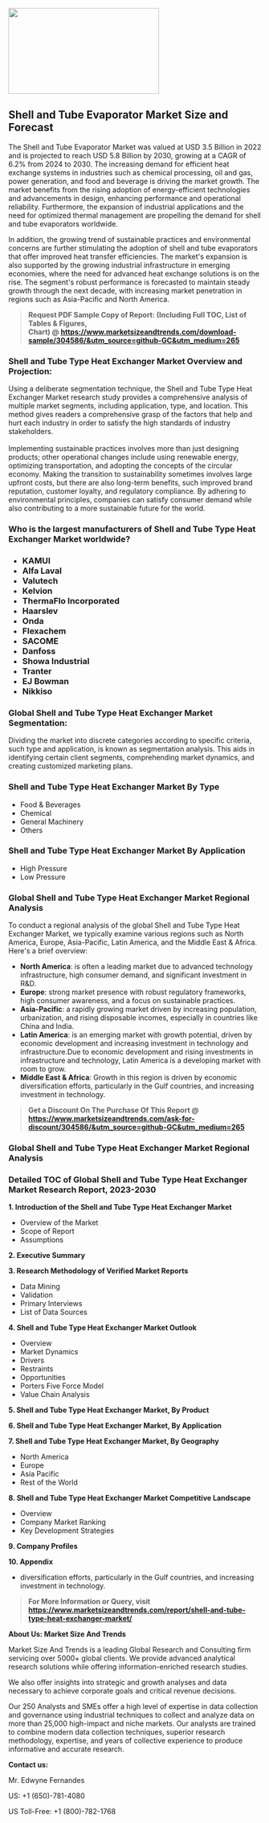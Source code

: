 <p><img class="alignnone size-medium wp-image-20088" src="https://ffe5etoiles.com/wp-content/uploads/2024/12/MST1-300x171.png" alt="" width="300" height="171" /></p><h2>Shell and Tube Evaporator Market Size and Forecast</h2><p>The Shell and Tube Evaporator Market was valued at USD 3.5 Billion in 2022 and is projected to reach USD 5.8 Billion by 2030, growing at a CAGR of 6.2% from 2024 to 2030. The increasing demand for efficient heat exchange systems in industries such as chemical processing, oil and gas, power generation, and food and beverage is driving the market growth. The market benefits from the rising adoption of energy-efficient technologies and advancements in design, enhancing performance and operational reliability. Furthermore, the expansion of industrial applications and the need for optimized thermal management are propelling the demand for shell and tube evaporators worldwide.</p><p>In addition, the growing trend of sustainable practices and environmental concerns are further stimulating the adoption of shell and tube evaporators that offer improved heat transfer efficiencies. The market's expansion is also supported by the growing industrial infrastructure in emerging economies, where the need for advanced heat exchange solutions is on the rise. The segment's robust performance is forecasted to maintain steady growth through the next decade, with increasing market penetration in regions such as Asia-Pacific and North America.</p></p><blockquote id="" class=""><strong>Request PDF Sample Copy of Report: (Including Full TOC, List of Tables &amp; Figures, Chart)&nbsp;@&nbsp;<strong><a href="https://www.marketsizeandtrends.com/download-sample/304586/&utm_source=github-GC&utm_medium=265" target="_blank">https://www.marketsizeandtrends.com/download-sample/304586/&utm_source=github-GC&utm_medium=265</a></strong></strong></blockquote><h3 id="" class="">Shell and Tube Type Heat Exchanger Market&nbsp;Overview and Projection:</h3><p id="" class="">Using a deliberate segmentation technique, the Shell and Tube Type Heat Exchanger Market research study provides a comprehensive analysis of multiple market segments, including application, type, and location. This method gives readers a comprehensive grasp of the factors that help and hurt each industry in order to satisfy the high standards of industry stakeholders. <br /> <br />Implementing sustainable practices involves more than just designing products; other operational changes include using renewable energy, optimizing transportation, and adopting the concepts of the circular economy. Making the transition to sustainability sometimes involves large upfront costs, but there are also long-term benefits, such improved brand reputation, customer loyalty, and regulatory compliance. By adhering to environmental principles, companies can satisfy consumer demand while also contributing to a more sustainable future for the world.</p><h3 id="" class="">Who is the largest manufacturers of&nbsp;Shell and Tube Type Heat Exchanger Market worldwide?</h3><h3 class=""><p><ul><li>KAMUI </li><li> Alfa Laval </li><li> Valutech </li><li> Kelvion </li><li> ThermaFlo Incorporated </li><li> Haarslev </li><li> Onda </li><li> Flexachem </li><li> SACOME </li><li> Danfoss </li><li> Showa Industrial </li><li> Tranter </li><li> EJ Bowman </li><li> Nikkiso</li></ul></p></h3><h3 id="" class="">Global&nbsp;Shell and Tube Type Heat Exchanger Market Segmentation:</h3><p id="" class="">Dividing the market into discrete categories according to specific criteria, such type and application, is known as segmentation analysis. This aids in identifying certain client segments, comprehending market dynamics, and creating customized marketing plans.</p><h3 id="" class="">Shell and Tube Type Heat Exchanger Market&nbsp;By Type</h3><p><p><ul><li>Food & Beverages</li><li> Chemical</li><li> General Machinery</li><li> Others</p></li></ul></p></p><h3 id="" class="">Shell and Tube Type Heat Exchanger Market&nbsp;By Application</h3><p class=""><p><ul><li>High Pressure</li><li> Low Pressure</li></ul></p></p><h3 id="" class="">Global Shell and Tube Type Heat Exchanger Market Regional Analysis</h3><p id="" class="">To conduct a regional analysis of the global Shell and Tube Type Heat Exchanger Market, we typically examine various regions such as North America, Europe, Asia-Pacific, Latin America, and the Middle East &amp; Africa. Here's a brief overview:</p><ul><li><strong>North America</strong>: is often a leading market due to advanced technology infrastructure, high consumer demand, and significant investment in R&amp;D.</li><li><strong>Europe</strong>: strong market presence with robust regulatory frameworks, high consumer awareness, and a focus on sustainable practices.</li><li><strong>Asia-Pacific</strong>: a rapidly growing market driven by increasing population, urbanization, and rising disposable incomes, especially in countries like China and India.</li><li><strong>Latin America</strong>: is an emerging market with growth potential, driven by economic development and increasing investment in technology and infrastructure.Due to economic development and rising investments in infrastructure and technology, Latin America is a developing market with room to grow.</li><li><strong>Middle East &amp; Africa</strong>: Growth in this region is driven by economic diversification efforts, particularly in the Gulf countries, and increasing investment in technology.</li></ul><blockquote id="" class=""><strong>Get a Discount On The Purchase Of This Report @ <strong><a href="https://www.marketsizeandtrends.com/ask-for-discount/304586/&utm_source=github-GC&utm_medium=265" target="_blank">https://www.marketsizeandtrends.com/ask-for-discount/304586/&utm_source=github-GC&utm_medium=265</a></strong></strong></blockquote><h3 id="" class="">Global Shell and Tube Type Heat Exchanger Market Regional Analysis</h3><h3 id="" class="">Detailed TOC of Global Shell and Tube Type Heat Exchanger Market Research Report, 2023-2030</h3><p id="" class=""><strong>1. Introduction of the Shell and Tube Type Heat Exchanger Market</strong></p><ul><li>Overview of the Market</li><li>Scope of Report</li><li>Assumptions</li></ul><p id="" class=""><strong>2. Executive Summary</strong></p><p id="" class=""><strong>3. Research Methodology of Verified Market Reports</strong></p><ul><li>Data Mining</li><li>Validation</li><li>Primary Interviews</li><li>List of Data Sources</li></ul><p id="" class=""><strong>4. Shell and Tube Type Heat Exchanger Market Outlook</strong></p><ul><li>Overview</li><li>Market Dynamics</li><li>Drivers</li><li>Restraints</li><li>Opportunities</li><li>Porters Five Force Model</li><li>Value Chain Analysis</li></ul><p id="" class=""><strong>5. Shell and Tube Type Heat Exchanger Market, By Product</strong></p><p id="" class=""><strong>6. Shell and Tube Type Heat Exchanger Market, By Application</strong></p><p id="" class=""><strong>7. Shell and Tube Type Heat Exchanger Market, By Geography</strong></p><ul><li>North America</li><li>Europe</li><li>Asia Pacific</li><li>Rest of the World</li></ul><p id="" class=""><strong>8. Shell and Tube Type Heat Exchanger Market Competitive Landscape</strong></p><ul><li>Overview</li><li>Company Market Ranking</li><li>Key Development Strategies</li></ul><p id="" class=""><strong>9. Company Profiles</strong></p><p id="" class=""><strong>10. Appendix</strong></p><ul><li>diversification efforts, particularly in the Gulf countries, and increasing investment in technology.</li></ul><blockquote id="" class=""><strong>For More Information or Query, visit <strong><strong><a href="https://www.marketsizeandtrends.com/report/shell-and-tube-type-heat-exchanger-market/" target="_blank">https://www.marketsizeandtrends.com/report/shell-and-tube-type-heat-exchanger-market/</a></strong></strong></strong></blockquote><p id="" class=""><strong>About Us: Market Size And Trends</strong></p><p id="" class="">Market Size And Trends is a leading Global Research and Consulting firm servicing over 5000+ global clients. We provide advanced analytical research solutions while offering information-enriched research studies.</p><p id="" class="">We also offer insights into strategic and growth analyses and data necessary to achieve corporate goals and critical revenue decisions.</p><p id="" class="">Our 250 Analysts and SMEs offer a high level of expertise in data collection and governance using industrial techniques to collect and analyze data on more than 25,000 high-impact and niche markets. Our analysts are trained to combine modern data collection techniques, superior research methodology, expertise, and years of collective experience to produce informative and accurate research.</p><p id="" class=""><strong>Contact us:</strong></p><p id="" class="">Mr. Edwyne Fernandes</p><p id="" class="">US: +1 (650)-781-4080</p><p id="" class="">US Toll-Free: +1 (800)-782-1768</p>
